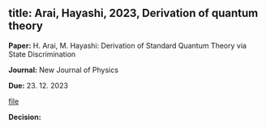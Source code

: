 title: Arai, Hayashi, 2023, Derivation of quantum theory
---

**Paper:** H. Arai, M. Hayashi:  Derivation of Standard Quantum Theory via State Discrimination
 
**Journal:** New Journal of Physics

**Due:** 23. 12. 2023

[file](REF_arai2023/file.pdf)


**Decision:** 


